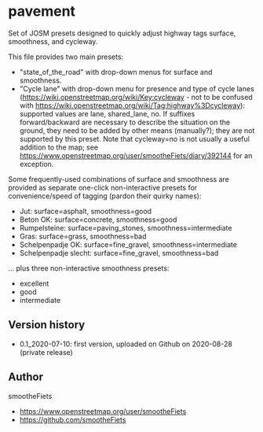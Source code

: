 # pavement
Set of JOSM presets designed to quickly adjust highway tags surface, smoothness, and cycleway.

This file provides two main presets:
* "state_of_the_road" with drop-down menus for surface and smoothness.
* "Cycle lane" with drop-down menu for presence and type of cycle lanes (https://wiki.openstreetmap.org/wiki/Key:cycleway - not to be confused with https://wiki.openstreetmap.org/wiki/Tag:highway%3Dcycleway): supported values are lane, shared_lane, no. If suffixes forward/backward are necessary to describe the situation on the ground, they need to be added by other means (manually?); they are not supported by this preset.  Note that cycleway=no is not usually a useful addition to the map; see https://www.openstreetmap.org/user/smootheFiets/diary/392144 for an exception.

Some frequently-used combinations of surface and smoothness are provided as separate one-click non-interactive presets for convenience/speed of tagging (pardon their quirky names):
* Jut: surface=asphalt, smoothness=good
* Beton OK: surface=concrete, smoothness=good
* Rumpelsteine: surface=paving_stones, smoothness=intermediate
* Gras: surface=grass, smoothness=bad
* Schelpenpadje OK: surface=fine_gravel, smoothness=intermediate
* Schelpenpadje slecht: surface=fine_gravel, smoothness=bad

... plus three non-interactive smoothness presets:
* excellent
* good
* intermediate

## Version history
* 0.1_2020-07-10: first version, uploaded on Github on 2020-08-28 (private release)

## Author
smootheFiets
* https://www.openstreetmap.org/user/smootheFiets
* https://github.com/smootheFiets